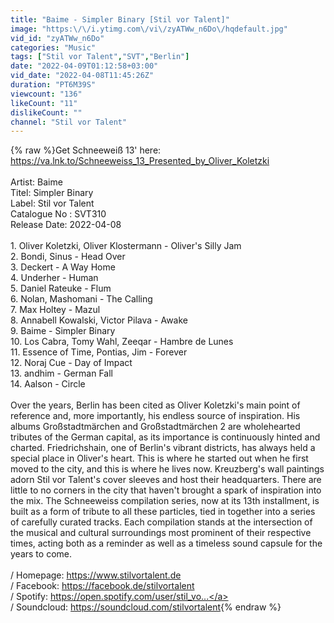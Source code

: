 ```yaml
---
title: "Baime - Simpler Binary [Stil vor Talent]"
image: "https:\/\/i.ytimg.com\/vi\/zyATWw_n6Do\/hqdefault.jpg"
vid_id: "zyATWw_n6Do"
categories: "Music"
tags: ["Stil vor Talent","SVT","Berlin"]
date: "2022-04-09T01:12:58+03:00"
vid_date: "2022-04-08T11:45:26Z"
duration: "PT6M39S"
viewcount: "136"
likeCount: "11"
dislikeCount: ""
channel: "Stil vor Talent"
---
```

{% raw %}Get Schneeweiß 13' here: <a rel="nofollow" target="blank" href="https://va.lnk.to/Schneeweiss_13_Presented_by_Oliver_Koletzki">https://va.lnk.to/Schneeweiss_13_Presented_by_Oliver_Koletzki</a><br /><br />Artist: Baime<br />Titel: Simpler Binary<br />Label: Stil vor Talent<br />Catalogue No : SVT310<br />Release Date: 2022-04-08<br /><br />1. Oliver Koletzki, Oliver Klostermann - Oliver's Silly Jam<br />2. Bondi, Sinus - Head Over<br />3. Deckert - A Way Home<br />4. Underher - Human<br />5. Daniel Rateuke - Flum<br />6. Nolan, Mashomani - The Calling<br />7. Max Holtey - Mazul <br />8. Annabell Kowalski, Victor Pilava - Awake<br />9. Baime - Simpler Binary<br />10. Los Cabra, Tomy Wahl, Zeeqar - Hambre de Lunes<br />11. Essence of Time, Pontias, Jim - Forever<br />12. Noraj Cue - Day of Impact<br />13. andhim - German Fall<br />14. Aalson - Circle<br /><br />Over the years, Berlin has been cited as Oliver Koletzki's main point of reference and, more importantly, his endless source of inspiration. His albums Großstadtmärchen and Großstadtmärchen 2 are wholehearted tributes of the German capital, as its importance is continuously hinted and charted. Friedrichshain, one of Berlin's vibrant districts, has always held a special place in Oliver's heart. This is where he started out when he first moved to the city, and this is where he lives now. Kreuzberg's wall paintings adorn Stil vor Talent's cover sleeves and host their headquarters. There are little to no corners in the city that haven't brought a spark of inspiration into the mix. The Schneeweiss compilation series, now at its 13th installment, is built as a form of tribute to all these particles, tied in together into a series of carefully curated tracks. Each compilation stands at the intersection of the musical and cultural surroundings most prominent of their respective times, acting both as a reminder as well as a timeless sound capsule for the years to come.<br /><br />/ Homepage: <a rel="nofollow" target="blank" href="https://www.stilvortalent.de">https://www.stilvortalent.de</a><br />/ Facebook: <a rel="nofollow" target="blank" href="https://facebook.de/stilvortalent">https://facebook.de/stilvortalent</a><br />/ Spotify: <a rel="nofollow" target="blank" href="https://open.spotify.com/user/stil_vo...">https://open.spotify.com/user/stil_vo...</a><br />/ Soundcloud: <a rel="nofollow" target="blank" href="https://soundcloud.com/stilvortalent">https://soundcloud.com/stilvortalent</a>{% endraw %}
